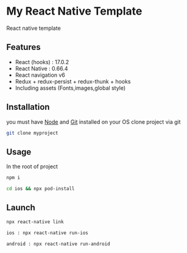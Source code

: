# My React Native Template

React native template

## Features
- React (hooks) : 17.0.2
- React Native : 0.66.4
- React navigation v6
- Redux + redux-persist + redux-thunk + hooks
- Including assets (Fonts,images,global style)

## Installation
you must have [Node](https://nodejs.org/en/) and [Git](https://git-scm.com/) installed on your OS
clone project via git 
```bash
git clone myproject
```

## Usage
In the root of project
```bash
npm i
```
```bash
cd ios && npx pod-install 
```

## Launch
```bash
npx react-native link
```

```bash
ios : npx react-native run-ios
```

```bash
android : npx react-native run-android
```
